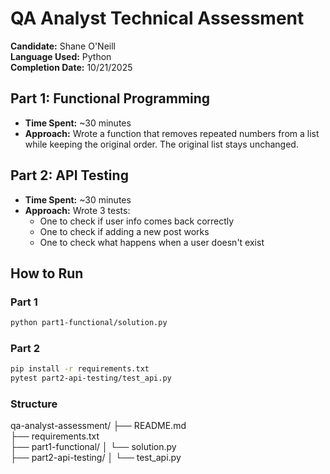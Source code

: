 # QA Analyst Technical Assessment

**Candidate:** Shane O'Neill  
**Language Used:** Python  
**Completion Date:** 10/21/2025

## Part 1: Functional Programming
- **Time Spent:** ~30 minutes  
- **Approach:** Wrote a function that removes repeated numbers from a list while keeping the original order. The original list stays unchanged.

## Part 2: API Testing
- **Time Spent:** ~30 minutes  
- **Approach:** Wrote 3 tests:
  - One to check if user info comes back correctly
  - One to check if adding a new post works
  - One to check what happens when a user doesn't exist

## How to Run

### Part 1
```bash
python part1-functional/solution.py
```

### Part 2
```bash
pip install -r requirements.txt
pytest part2-api-testing/test_api.py
```

### Structure
qa-analyst-assessment/
├── README.md                     
├── requirements.txt            
├── part1-functional/
│   └── solution.py             
├── part2-api-testing/
│   └── test_api.py             

